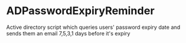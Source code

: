 # ADPasswordExpiryReminder
Active directory script which queries users' password expiry date and sends them an email 7,5,3,1 days before it's expiry
